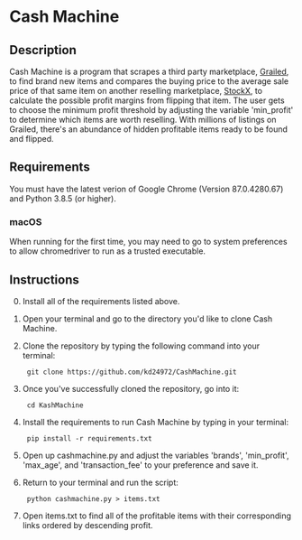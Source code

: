 # Cash Machine 

## Description
Cash Machine is a program that scrapes a third party marketplace, 
[Grailed](https://www.grailed.com/), to find brand new items and compares the 
buying price to the average sale price of that same item on another reselling 
marketplace, [StockX](https://stockx.com/), to calculate the possible profit 
margins from flipping that item. The user gets to choose the minimum profit 
threshold by adjusting the variable 'min_profit' to determine which items are 
worth reselling. With millions of listings on Grailed, there's an abundance of 
hidden profitable items ready to be found and flipped. 

## Requirements
You must have the latest verion of Google Chrome (Version 87.0.4280.67) and 
Python 3.8.5 (or higher). 

### macOS
When running for the first time, you may need to go to system preferences to 
allow chromedriver to run as a trusted executable.

## Instructions
0. Install all of the requirements listed above. 
1. Open your terminal and go to the directory you'd like to clone Cash Machine.
2. Clone the repository by typing the following command into your terminal:  
	
		git clone https://github.com/kd24972/CashMachine.git

3. Once you've successfully cloned the repository, go into it: 
	
		cd KashMachine	

4. Install the requirements to run Cash Machine by typing in your terminal: 
	
		pip install -r requirements.txt

5. Open up cashmachine.py and adjust the variables 'brands', 'min_profit', 
'max_age', and 'transaction_fee' to your preference and save it. 

6. Return to your terminal and run the script: 
	
		python cashmachine.py > items.txt

7. Open items.txt to find all of the profitable items with their corresponding 
links ordered by descending profit.
